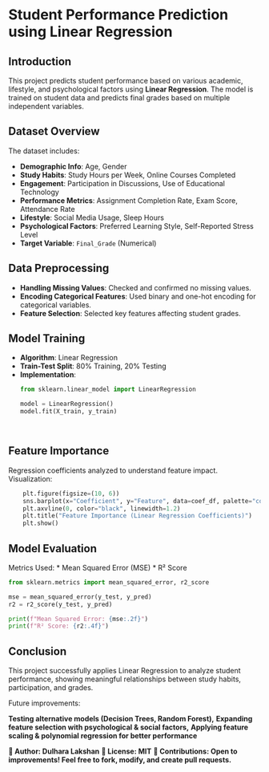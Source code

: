 ﻿# Student Performance Prediction using Linear Regression

## Introduction
This project predicts student performance based on various academic, lifestyle, and psychological factors using **Linear Regression**. The model is trained on student data and predicts final grades based on multiple independent variables.

## Dataset Overview
The dataset includes:
- **Demographic Info**: Age, Gender  
- **Study Habits**: Study Hours per Week, Online Courses Completed  
- **Engagement**: Participation in Discussions, Use of Educational Technology  
- **Performance Metrics**: Assignment Completion Rate, Exam Score, Attendance Rate  
- **Lifestyle**: Social Media Usage, Sleep Hours  
- **Psychological Factors**: Preferred Learning Style, Self-Reported Stress Level  
- **Target Variable**: `Final_Grade` (Numerical)  

## Data Preprocessing
- **Handling Missing Values**: Checked and confirmed no missing values.  
- **Encoding Categorical Features**: Used binary and one-hot encoding for categorical variables.  
- **Feature Selection**: Selected key features affecting student grades.  

## Model Training
- **Algorithm**: Linear Regression  
- **Train-Test Split**: 80% Training, 20% Testing  
- **Implementation**:
  ```python
  from sklearn.linear_model import LinearRegression

  model = LinearRegression()
  model.fit(X_train, y_train)

 
## Feature Importance

Regression coefficients analyzed to understand feature impact.
Visualization:
```python
    plt.figure(figsize=(10, 6))
    sns.barplot(x="Coefficient", y="Feature", data=coef_df, palette="coolwarm")
    plt.axvline(0, color="black", linewidth=1.2)
    plt.title("Feature Importance (Linear Regression Coefficients)")
    plt.show()
```   

## Model Evaluation

Metrics Used:
    * Mean Squared Error (MSE)
    * R² Score
```python
from sklearn.metrics import mean_squared_error, r2_score

mse = mean_squared_error(y_test, y_pred)
r2 = r2_score(y_test, y_pred)

print(f"Mean Squared Error: {mse:.2f}")
print(f"R² Score: {r2:.4f}")
```

## Conclusion

This project successfully applies Linear Regression to analyze student performance, showing meaningful relationships between study habits, participation, and grades. 

Future improvements:

**Testing alternative models (Decision Trees, Random Forest),**
**Expanding feature selection with psychological & social factors,**
**Applying feature scaling & polynomial regression for better performance**

**📌 Author: Dulhara Lakshan**
**📌 License: MIT**
**📌 Contributions: Open to improvements! Feel free to fork, modify, and create pull requests.**